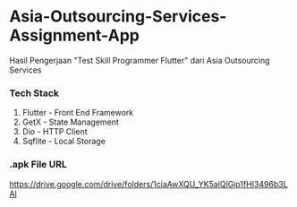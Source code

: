 # Asia-Outsourcing-Services-Assignment-App
Hasil Pengerjaan "Test Skill Programmer Flutter" dari Asia Outsourcing Services

### Tech Stack
1. Flutter - Front End Framework
2. GetX - State Management
3. Dio - HTTP Client
4. Sqflite - Local Storage

### .apk File URL
https://drive.google.com/drive/folders/1ciaAwXQU_YK5alQlGip1fHI3496b3LAl